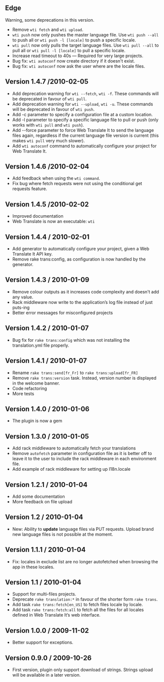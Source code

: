 ## Edge

Warning, some deprecations in this version.

* Remove `wti fetch` and `wti upload`.
* `wti push` now only pushes the master language file. Use `wti push --all` to push all or `wti push -l [locale]` to push a specific locale.
* `wti pull` now only pulls the target language files. Use `wti pull --all` to pull all or `wti pull -l [locale]` to pull a specific locale.
* Increase read timeout to 40s — Required for very large projects.
* Bug fix: `wti autoconf` now create directory if it doesn't exist.
* Bug fix: `wti autoconf` now ask the user where are the locale files.

## Version 1.4.7 /2010-02-05

* Add deprecation warning for `wti --fetch`, `wti -f`. These commands will be deprecated in favour of `wti pull`.
* Add deprecation warning for `wti --upload`, `wti -u`. These commands will be deprecated in favour of `wti push`.
* Add -c parameter to specify a configuration file at a custom location.
* Add -l parameter to specify a specific language file to pull or push (only works with `wti pull` and `wti push`).
* Add --force parameter to force Web Translate It to send the language files again, regardless if the current 
  language file version is current (this makes `wti pull` very much slower).
* Add `wti autoconf` command to automatically configure your project for Web Translate It.

## Version 1.4.6 /2010-02-04

* Add feedback when using the `wti command`.
* Fix bug where fetch requests were not using the conditional get requests feature.

## Version 1.4.5 /2010-02-02

* Improved documentation
* Web Translate is now an executable: `wti`

## Version 1.4.4 / 2010-02-01

* Add generator to automatically configure your project, given a Web Translate It API key.
* Remove rake trans:config, as configuration is now handled by the generator.

## Version 1.4.3 / 2010-01-09

* Remove colour outputs as it increases code complexity and doesn't add any value.
* Rack middleware now write to the application’s log file instead of just puts-ing
* Better error messages for misconfigured projects

## Version 1.4.2 / 2010-01-07

* Bug fix for `rake trans:config` which was not installing the translation.yml file properly.

## Version 1.4.1 / 2010-01-07

* Rename `rake trans:send[fr_Fr]` to `rake trans:upload[fr_FR]`
* Remove `rake trans:version` task. Instead, version number is displayed in the welcome banner.
* Code refactoring
* More tests

## Version 1.4.0 / 2010-01-06

* The plugin is now a gem

## Version 1.3.0 / 2010-01-05

* Add rack middleware to automatically fetch your translations
* Remove `autofetch` parameter in configuration file as it is better off to leave it to the user to
  include the rack middleware in each environment file.
* Add example of rack middleware for setting up I18n.locale

## Version 1.2.1 / 2010-01-04

* Add some documentation
* More feedback on file upload

## Version 1.2 / 2010-01-04

* New: Ability to **update** language files via PUT requests. Upload brand new language files is not possible at the moment.

## Version 1.1.1 / 2010-01-04

* Fix: locales in exclude list are no longer autofetched when browsing the app in these locales.

## Version 1.1 / 2010-01-04

* Support for multi-files projects.
* Deprecate `rake translation:*` in favour of the shorter form `rake trans`.
* Add task `rake trans:fetch[en_US]` to fetch files locale by locale.
* Add task `rake trans:fetch:all` to fetch all the files for all locales defined in Web Translate It’s web interface.

## Version 1.0.0 / 2009-11-02

* Better support for exceptions.

## Version 0.9.0 / 2009-10-26

* First version, plugin only support download of strings. Strings upload will be available in a later version.